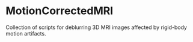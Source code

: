 # MotionCorrectedMRI

Collection of scripts for deblurring 3D MRI images affected by rigid-body motion artifacts.